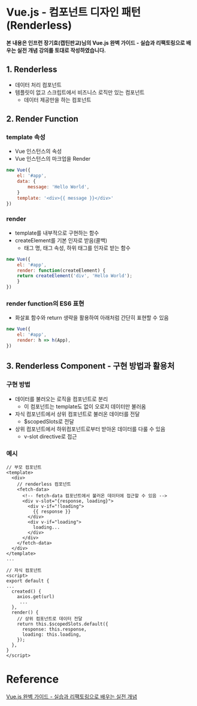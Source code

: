 

# Vue.js - 컴포넌트 디자인 패턴(Renderless)

**본 내용은 인프런 장기효(캡틴판교)님의 Vue.js 완벽 가이드 - 실습과 리팩토링으로 배우는 실전 개념 강의를 토대로 작성하였습니다.**



## 1. Renderless

* 데이터 처리 컴포넌트
* 템플릿이 없고 스크립트에서 비즈니스 로직만 있는 컴포넌트
  * 데이터 제공만을 하는 컴포넌트



## 2. Render Function

### template 속성

* Vue 인스턴스의 속성
* Vue 인스턴스의 마크업을 Render

```JavaScript
new Vue({
	el: '#app',
	data: {
		message: 'Hello World',
	}
	template: '<div>{{ message }}</div>'
})
```



### render

* template를 내부적으로 구현하는 함수
* createElement를 기본 인자로 받음(콜백)
  * 태그 명, 태그 속성, 하위 태그를 인자로 받는 함수

```JavaScript
new Vue({
	el: '#app',
	render: function(createElement) {
  	return createElement('div', 'Hello World');
	}
})
```



### render function의 ES6 표현

* 화살표 함수와 return 생략을 활용하여 아래처럼 간단히 표현할 수 있음

```JavaScript
new Vue({
	el: '#app',
	render: h => h(App),
})
```



## 3. Renderless Component - 구현 방법과 활용처

### 구현 방법

* 데이터를 불러오는 로직을 컴포넌트로 분리
  * 이 컴포넌트는 template도 없이 오로지 데이터만 불러옴
* 자식 컴포넌트에서 상위 컴포넌트로 불러온 데이터를 전달
  * $scopedSlots로 전달
* 상위 컴포넌트에서 하위컴포넌트로부터 받아온 데이터를 다룰 수 있음
  * v-slot directive로 접근

### 

### 예시

```vue
// 부모 컴포넌트
<template>
  <div>
    // renderless 컴포넌트
    <fetch-data>
      <!-- fetch-data 컴포넌트에서 불러온 데이터에 접근할 수 있음 -->
      <div v-slot="{response, loading}">
        <div v-if="!loading">
          {{ response }}
        </div>
        <div v-if="loading">
          loading...
        </div>
      </div>
    </fetch-data>
  </div>
</template>
...

// 자식 컴포넌트
<script>
export default {
...
  created() {
    axios.get(url)
     ...
  },
  render() {
    // 상위 컴포넌트로 데이터 전달
    return this.$scopedSlots.default({
      response: this.response,
      loading: this.loading,
    });
  },
}
</script>
```





# Reference

[Vue.js 완벽 가이드 - 실습과 리팩토링으로 배우는 실전 개념](https://www.inflearn.com/course/vue-js/dashboard)

